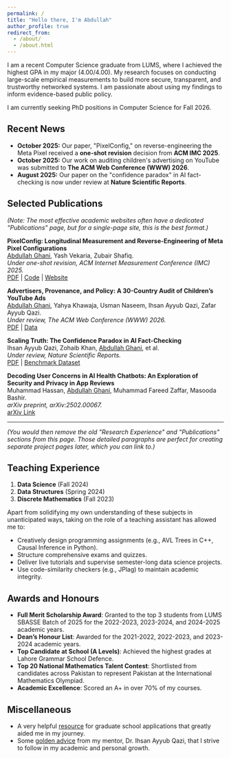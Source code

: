 ```yaml
---
permalink: /
title: "Hello there, I'm Abdullah"
author_profile: true
redirect_from: 
  - /about/
  - /about.html
---
```


I am a recent Computer Science graduate from LUMS, where I achieved the highest GPA in my major (4.00/4.00). My research focuses on conducting large-scale empirical measurements to build more secure, transparent, and trustworthy networked systems. I am passionate about using my findings to inform evidence-based public policy.

I am currently seeking PhD positions in Computer Science for Fall 2026.

## Recent News

*   **October 2025:** Our paper, "PixelConfig," on reverse-engineering the Meta Pixel received a **one-shot revision** decision from **ACM IMC 2025**.
*   **October 2025:** Our work on auditing children's advertising on YouTube was submitted to **The ACM Web Conference (WWW) 2026**.
*   **August 2025:** Our paper on the "confidence paradox" in AI fact-checking is now under review at **Nature Scientific Reports**.

## Selected Publications

*(Note: The most effective academic websites often have a dedicated "Publications" page, but for a single-page site, this is the best format.)*

**PixelConfig: Longitudinal Measurement and Reverse-Engineering of Meta Pixel Configurations**  
<u>Abdullah Ghani</u>, Yash Vekaria, Zubair Shafiq.  
*Under one-shot revision, ACM Internet Measurement Conference (IMC) 2025.*  
[PDF](/files/PixelConfig_Paper.pdf) | [Code](https://github.com/your-repo-link) | [Website](/pixelconfig-project-page)

**Advertisers, Provenance, and Policy: A 30-Country Audit of Children’s YouTube Ads**  
<u>Abdullah Ghani</u>, Yahya Khawaja, Usman Naseem, Ihsan Ayyub Qazi, Zafar Ayyub Qazi.  
*Under review, The ACM Web Conference (WWW) 2026.*  
[PDF](/files/YouTubeAds_Paper.pdf) | [Data](https://github.com/your-repo-link)

**Scaling Truth: The Confidence Paradox in AI Fact-Checking**  
Ihsan Ayyub Qazi, Zohaib Khan, <u>Abdullah Ghani</u>, et al.  
*Under review, Nature Scientific Reports.*  
[PDF](/files/ScalingTruth_Paper.pdf) | [Benchmark Dataset](https://github.com/your-repo-link)

**Decoding User Concerns in AI Health Chatbots: An Exploration of Security and Privacy in App Reviews**  
Muhammad Hassan, <u>Abdullah Ghani</u>, Muhammad Fareed Zaffar, Masooda Bashir.  
*arXiv preprint, arXiv:2502.00067.*  
[arXiv Link](https://arxiv.org/abs/2502.00067)

---
*(You would then remove the old "Research Experience" and "Publications" sections from this page. Those detailed paragraphs are perfect for creating separate project pages later, which you can link to.)*
## Teaching Experience

1. **Data Science**              (Fall 2024)  
2. **Data Structures**           (Spring 2024)  
3. **Discrete Mathematics**      (Fall 2023)  

Apart from solidifying my own understanding of these subjects in unanticipated ways, taking on the role of a teaching assistant has allowed me to:
- Creatively design programming assignments (e.g., AVL Trees in C++, Causal Inference in Python).  
- Structure comprehensive exams and quizzes.  
- Deliver live tutorials and supervise semester-long data science projects.  
- Use code-similarity checkers (e.g., JPlag) to maintain academic integrity.  

## Awards and Honours

- **Full Merit Scholarship Award**: Granted to the top 3 students from LUMS SBASSE Batch of 2025 for the 2022-2023, 2023-2024, and 2024-2025 academic years.  
- **Dean’s Honour List**: Awarded for the 2021-2022, 2022-2023, and 2023-2024 academic years.  
- **Top Candidate at School (A Levels)**: Achieved the highest grades at Lahore Grammar School Defence.  
- **Top 20 National Mathematics Talent Contest**: Shortlisted from candidates across Pakistan to represent Pakistan at the International Mathematics Olympiad.
- **Academic Excellence**: Scored an A+ in over 70% of my courses.

## Miscellaneous

- A very helpful [resource](https://www.cs.cmu.edu/~harchol/gradschooltalk.pdf) for graduate school applications that greatly aided me in my journey.  
- Some [golden advice](https://ihsan-qazi.blogspot.com/2010/08/few-pieces-of-advice-i-gave-to-my.html) from my mentor, Dr. Ihsan Ayyub Qazi, that I strive to follow in my academic and personal growth.

